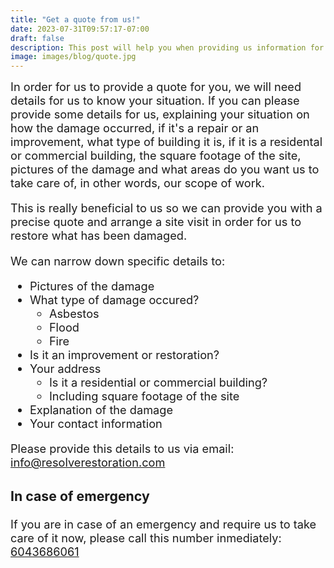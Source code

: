 ```yaml
---
title: "Get a quote from us!"
date: 2023-07-31T09:57:17-07:00
draft: false
description: This post will help you when providing us information for your quote.
image: images/blog/quote.jpg
---
```

<style>
    a:hover { color: #1f3549; }
    .block { font-size: 1.3em; }
</style>

<div class="block">
In order for us to provide a quote for you, we will need details for us to know your situation. If you can please provide some details for us, explaining your situation on how the damage occurred, if it's a repair or an improvement, what type of building it is, if it is a residental or commercial building, the square footage of the site, pictures of the damage and what areas do you want us to take care of, in other words, our scope of work.

This is really beneficial to us so we can provide you with a precise quote and arrange a site visit in order for us to restore what has been damaged.

We can narrow down specific details to:

- Pictures of the damage
- What type of damage occured?
  - Asbestos
  - Flood
  - Fire
- Is it an improvement or restoration?
- Your address
  - Is it a residential or commercial building?
  - Including square footage of the site
- Explanation of the damage
- Your contact information


Please provide this details to us via email:
<a href="mailto:info@resolverestoration.com">info@resolverestoration.com</a>

### In case of emergency
If you are in case of an emergency and require us to take care of it now, please call this number inmediately:
[6043686061](tel:6043686061)

</div>